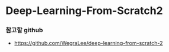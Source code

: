 # Deep-Learning-From-Scratch2


### 참고할 github
- https://github.com/WegraLee/deep-learning-from-scratch-2
